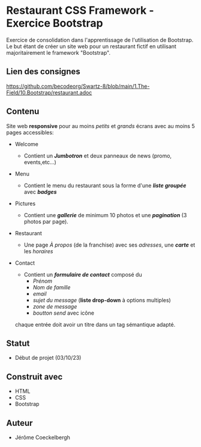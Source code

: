 # Restaurant CSS Framework - Exercice Bootstrap
Exercice de consolidation dans l'apprentissage de l'utilisation de Bootstrap. Le but étant de créer un site web pour un restaurant fictif en utilisant majoritairement le framework "Bootstrap".

## Lien des consignes 
https://github.com/becodeorg/Swartz-8/blob/main/1.The-Field/10.Bootstrap/restaurant.adoc

## Contenu
Site web **responsive** pour au moins _petits_ et *grands* écrans avec au moins 5 pages accessibles:
- Welcome 
    - Contient un _**Jumbotron**_ et deux panneaux de news (promo, events,etc...)
- Menu
    - Contient le menu du restaurant sous la forme d'une _**liste groupée**_ avec _**badges**_
- Pictures
    - Contient une __*gallerie*__ de minimum 10 photos et une **_pagination_** (3 photos par page).
- Restaurant
    - Une page _À propos_ (de la franchise) avec ses _adresses_, une **_carte_** et les _horaires_
- Contact
    - Contient un **_formulaire de contact_** composé du 
        - _Prénom_
        - _Nom de famille_
        - _email_
        - _sujet du message_ (**liste drop-down** à options multiples)
        - _zone de message_
        - _boutton send_ avec icône

    chaque entrée doit avoir un titre dans un tag sémantique adapté.

## Statut
- Début de projet (03/10/23)
## Construit avec
- HTML
- CSS
- Bootstrap 

## Auteur

- Jérôme Coeckelbergh